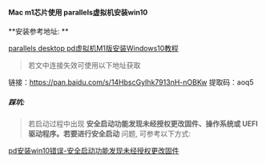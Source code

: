 #### Mac m1芯片使用 parallels虚拟机安装win10

**安装参考地址: **

 [parallels desktop pd虚拟机M1版安装Windows10教程](https://www.douban.com/note/828463204/?_i=9177335jjKHuXW)

> 若文中连接失效可使用以下地址获取

链接：https://pan.baidu.com/s/14HbscGyIhk7913nH-nOBKw 
提取码：aoq5 

##### 踩坑:

> 若启动过程中出现 **安全启动功能发现未经授权更改固件、操作系统或 UEFI 驱动程序。若要进行安全启动** 问题, 可参考以下方式:

[pd安装win10错误-安全启动功能发现未经授权更改固件](https://blog.csdn.net/liyun919/article/details/122943578)